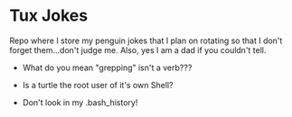 Tux Jokes
=========
Repo where I store my penguin jokes that I plan on rotating so that I don't forget them...don't judge me. Also, yes I am a dad if you couldn't tell.


* What do you mean "grepping" isn't a verb???

* Is a turtle the root user of it's own Shell?

* Don't look in my .bash_history!
